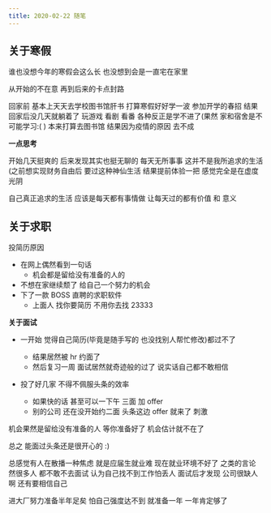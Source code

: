 ```yaml
---
title: 2020-02-22 随笔
---
```


## 关于寒假
谁也没想今年的寒假会这么长 也没想到会是一直宅在家里 

从开始的不在意 再到后来的卡点封路 

回家前 基本上天天去学校图书馆肝书 打算寒假好好学一波 参加开学的春招
结果 回家后没几天就躺着了 玩游戏 看剧 看番 各种反正是学不进了(果然 家和宿舍是不可能学习:( )
本来打算去图书馆 结果因为疫情的原因 去不成

**一点思考**

开始几天挺爽的 后来发现其实也挺无聊的 每天无所事事 这并不是我所追求的生活
(之前想实现财务自由后  要过这种神仙生活  结果提前体验一把  感觉完全是在虚度光阴 

自己真正追求的生活 应该是每天都有事情做 让每天过的都有价值 和 意义


## 关于求职

投简历原因

* 在网上偶然看到一句话 
  * 机会都是留给没有准备的人的 
* 不想在家继续颓了 给自己一个努力的机会
* 下了一款 BOSS 直聘的求职软件  
  * 上面人 找你要简历 不用你去找  23333 

**关于面试**

* 一开始 觉得自己简历(毕竟是随手写的 也没找别人帮忙修改)都过不了
  *  结果居然被 hr 约面了
  *  然后复习一周 面试居然就奇迹般的过了 说实话自己都不敢相信

* 投了好几家 不得不佩服头条的效率
  * 如果快的话 甚至可以一下午 三面 加 offer
  * 别的公司 还在没开始约二面  头条这边 offer 就来了 刺激

机会果然是留给没有准备的人 等你准备好了 机会估计就不在了

总之  能面过头条还是很开心的 :)

总感觉有人在散播一种焦虑  就是应届生就业难 现在就业环境不好了 之类的言论
然很多人 都不敢不去面试 认为自己找不到工作怕丢人
面试后才发现 公司很缺人啊  还有要相信自己

进大厂努力准备半年足矣
怕自己强度达不到 就准备一年 一年肯定够了
